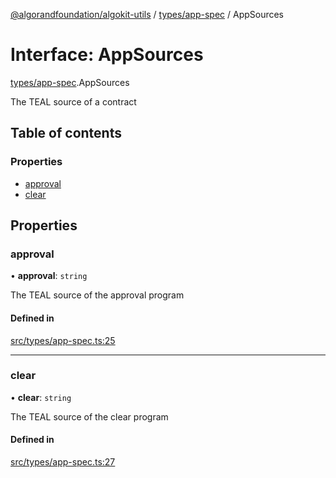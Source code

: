 [@algorandfoundation/algokit-utils](../index.md) / [types/app-spec](../modules/types_app_spec.md) / AppSources

# Interface: AppSources

[types/app-spec](../modules/types_app_spec.md).AppSources

The TEAL source of a contract

## Table of contents

### Properties

- [approval](types_app_spec.AppSources.md#approval)
- [clear](types_app_spec.AppSources.md#clear)

## Properties

### approval

• **approval**: `string`

The TEAL source of the approval program

#### Defined in

[src/types/app-spec.ts:25](https://github.com/algorandfoundation/algokit-utils-ts/blob/main/src/types/app-spec.ts#L25)

___

### clear

• **clear**: `string`

The TEAL source of the clear program

#### Defined in

[src/types/app-spec.ts:27](https://github.com/algorandfoundation/algokit-utils-ts/blob/main/src/types/app-spec.ts#L27)
